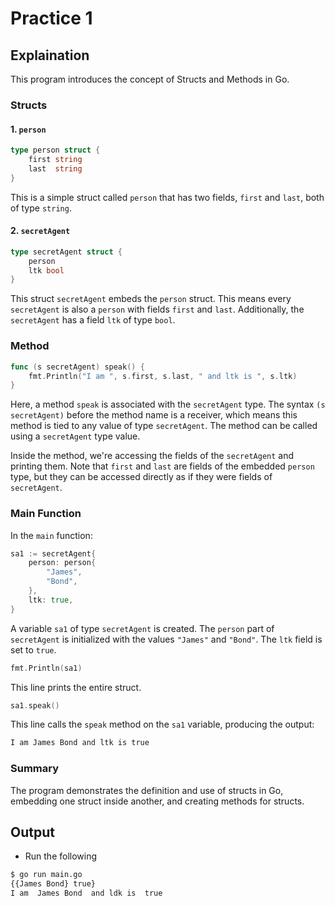 # Practice 1

## Explaination

This program introduces the concept of Structs and Methods in Go.

### Structs

#### 1. `person`

```go
type person struct {
    first string
    last  string
}
```

This is a simple struct called `person` that has two fields, `first` and `last`, both of type `string`.

#### 2. `secretAgent`

```go
type secretAgent struct {
    person
    ltk bool
}
```

This struct `secretAgent` embeds the `person` struct. This means every `secretAgent` is also a `person` with fields `first` and `last`. Additionally, the `secretAgent` has a field `ltk` of type `bool`.

### Method

```go
func (s secretAgent) speak() {
    fmt.Println("I am ", s.first, s.last, " and ltk is ", s.ltk)
}
```

Here, a method `speak` is associated with the `secretAgent` type. The syntax `(s secretAgent)` before the method name is a receiver, which means this method is tied to any value of type `secretAgent`. The method can be called using a `secretAgent` type value.

Inside the method, we're accessing the fields of the `secretAgent` and printing them. Note that `first` and `last` are fields of the embedded `person` type, but they can be accessed directly as if they were fields of `secretAgent`.

### Main Function

In the `main` function:

```go
sa1 := secretAgent{
    person: person{
        "James",
        "Bond",
    },
    ltk: true,
}
```

A variable `sa1` of type `secretAgent` is created. The `person` part of `secretAgent` is initialized with the values `"James"` and `"Bond"`. The `ltk` field is set to `true`.

```go
fmt.Println(sa1)
```

This line prints the entire struct.

```go
sa1.speak()
```

This line calls the `speak` method on the `sa1` variable, producing the output:

```bash
I am James Bond and ltk is true
```

### Summary

The program demonstrates the definition and use of structs in Go, embedding one struct inside another, and creating methods for structs.

## Output

- Run the following

```bash
$ go run main.go
{{James Bond} true}
I am  James Bond  and ldk is  true
```
